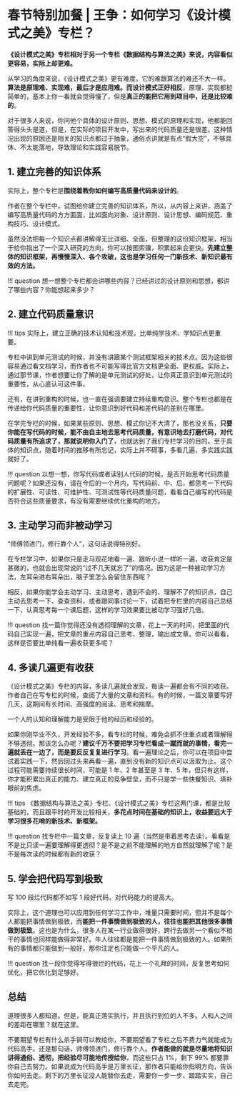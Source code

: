 # 春节特别加餐 | 王争：如何学习《设计模式之美》专栏？

**《设计模式之美》专栏相对于另一个专栏《数据结构与算法之美》来说，内容看似更容易，实际上却更难。**

从学习的角度来说，《设计模式之美》更有难度。它的难跟算法的难还不大一样。**算法是原理难、实现难，最后才是应用难。**而**设计模式正好相反**，原理、实现都挺简单的，基本上你一看就会觉得懂了，但是**真正的能把它用到项目中，还是比较难的**。

对于很多人来说，你问他个具体的设计原则、思想、模式的原理和实现，他都能回答得头头是道，但是，在实际的项目开发中，写出来的代码质量还是很差。这种情况出现的原因还是相关的知识点都过于抽象，通俗点讲就是有点“假大空”，不够具体、不太能落地，导致理论和实践容易脱节。
## 1. 建立完善的知识体系

实际上，整个专栏是**围绕着教你如何编写高质量代码来设计的**。

作者在整个专栏中，试图给你建立完善的知识体系，所以，从内容上来讲，涵盖了编写高质量代码的方方面面，比如面向对象、设计原则、设计思想、编码规范、重构技巧、设计模式。

虽然没法把每一个知识点都讲解得无比详细、全面，但整理的这份知识框架，相当于给你指出了一个深入研究的方向，你可以按图索骥，积累起来会更快。**先建立整体的知识框架，再慢慢深入、各个攻破，这也是学习任何一门新技术、新知识最有效的方法。**

!!! question
    想一想整个专栏都会讲哪些内容？已经讲过的设计原则和思想，都讲了哪些内容？你能想起来多少？
## 2. 建立代码质量意识

!!! tips
    实际上，建立正确的技术认知和技术观，比单纯学技术、学知识点更重要。

专栏中讲到单元测试的时候，并没有讲跟某个测试框架相关的技术点。因为这些很容易通过看文档学习，而作者也不可能写得比官方文档更全面、更权威。实际上，通过那节课，作者想要让你了解的是单元测试的好处，让你真正意识到单元测试的重要性，从心底认可这件事。

还有，在讲到重构的时候，也一直在强调要建立持续重构意识。整个专栏也都是在传递给你代码质量的重要性，让你意识到好代码和差代码的差别在哪里。

在学完专栏的时候，如果某些原则、思想、模式你记不大清了，那也没关系，**只要你能在写代码的时候，能不由自主地去思考代码质量，有意识地去打磨代码，对代码质量有所追求了，那就说明你入门了**，也就达到了我们专栏学习的目的。至于具体的知识点，随着时间的推移有所忘记，实际上并不碍事，多看几遍，多实践实践就好了。

!!! question
    以想一想，你写代码或者读别人代码的时候，是否开始思考代码质量问题呢？如果还没有，请在今后的一个月内，写代码前、中、后，都思考一下代码的扩展性、可读性、可维护性、可测试性等代码质量问题，看看自己编写的代码是否符合这些质量要求，有没有需要继续优化重构的地方。

## 3. 主动学习而非被动学习

“师傅领进门，修行靠个人”，这句话说得特别好。

在专栏学习中，如果你只是走马观花地看一遍、跟听小说一样听一遍，收获肯定是甚微的，也就会出现常说的“过不几天就忘了”的情况。因为这是一种被动学习方法，左耳朵进右耳朵出，脑子里怎么会留住东西呢？

相反，如果你能学会主动学习、主动思考，遇到不会的、理解不了的知识点，自己主动去思考一下、查查资料，或者跟同事讨论一下，试着把专栏里的内容自己总结一下，认真思考每一个课后题，这样的学习效果要比被动学习强好几倍。

!!! question
    找一篇你觉得还没有透彻理解的文章，花上一天的时间，把里面的代码自己实现一遍，把文章的重点内容自己思考、整理，输出成文章。你可以看看，这样是否要比单纯看一遍收获更多呢？
## 4. 多读几遍更有收获

《设计模式之美》专栏的内容，多读几遍就会发现，每读一遍都会有不同的收获。作者自己在写专栏的时候，查阅了大量的文章和资料。有的时候，一篇文章要写好几天，这期间有长时间、高强度的阅读、思考和揣摩。

一个人的认知和理解能力是受限于他的经历和经验的。

如果你刚毕业不久，开发经验不多，看专栏的时候，难免会抓不住重点或者理解得不够透彻。那该怎么办呢？**建议千万不要把学习专栏看成一蹴而就的事情，看完一遍就丢在一边了，而是要反反复复进行学习**。看一遍理论之后，你可以在项目中尝试着实践一下，然后回过头来再看一遍，直到没有新的知识点可以汲取为止。这个过程可能需要持续很长时间，可能是 1 年、2 年甚至是 3 年、5 年，但只有这样，你才能积累出真正的能力、建立真正的竞争壁垒，而不只是学一些快餐知识、填补眼前的焦虑。

!!! tips
    《数据结构与算法之美》专栏、《设计模式之美》专栏这两门课，都是比较基础的，而且跟平时的开发比较相关，**多花点时间在基础的知识上，收益要远大于学习很多花哨的新技术、新框架。**

!!! question
    找专栏中一篇文章，反复读上 10 遍（当然是带着思考去读）。看看是不是比只读一遍要理解得更透彻？是不是之前不能理解的地方自然就理解了呢？是不是每次读的时候都有新的收获？
## 5. 学会把代码写到极致

写 100 段烂代码都不如写 1 段好代码，对代码能力的提高大。

实际上，这个道理也可以应用到任何学习工作中，堆量只需要时间，但并不是每个人都能把事情做到极致，而**能把一件事情做到极致的人，往往也能把其他很多事情做到极致**。这也是为什么，很多人在某一行业做得很好，跨行去做另一个看似不相干的事情也同样能做得非常好。牛人往往都是能把一件事情做到极致的人。如果所有的事情都只能做到一般好，那你注定也只能做一个平凡的人。

!!! question
    找一段你觉得写得很烂的代码，花上一个礼拜的时间，反复思考如何优化，把它优化到足够好。

## 总结

道理很多人都知道。但是，能真正落实执行，并且执行到位的人不多。人和人之间的差距在哪里？就在这里。

不要期望专栏有什么杀手锏可以教给你，不要期望看了专栏之后不费力气就能成为代码高手。还是那句话，师傅领进门，修行靠个人。**作者能做的就是尽量地将知识讲得通俗、透彻，把经验尽可能地传授给你**，而这些只占 1%，剩下 99% 都要靠你自己去努力。如果说成为代码高手是万里长征，那作者只能给你指明方向，告诉你如何去走。剩下的万里长征没人能替你去走，需要你一步一步、踏踏实实，自己去走完。